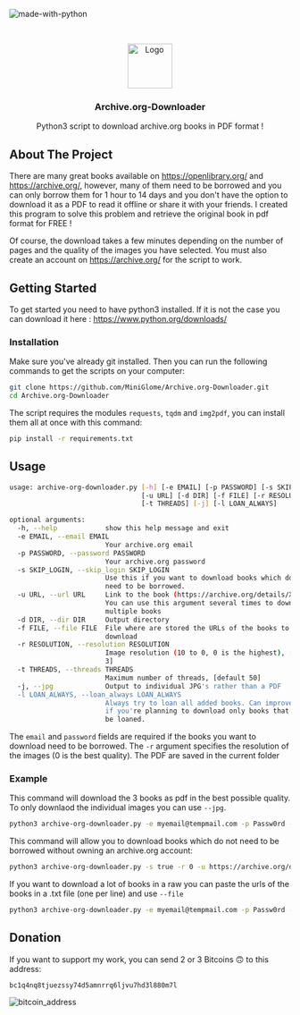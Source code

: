 ![made-with-python](https://img.shields.io/badge/Made%20with-Python3-brightgreen)

<!-- LOGO -->
<br />
<p align="center">
  <img src="https://user-images.githubusercontent.com/54740007/108192715-e5958c80-7114-11eb-8240-e884895bb45f.png" alt="Logo" width="80" height="80">

  <h3 align="center">Archive.org-Downloader</h3>

  <p align="center">
    Python3 script to download archive.org books in PDF format !
    <br />
    </p>
</p>


## About The Project

There are many great books available on https://openlibrary.org/ and https://archive.org/, however, many of them need to be borrowed and you can only borrow them for 1 hour to 14 days and you don't have the option to download it as a PDF to read it offline or share it with your friends. I created this program to solve this problem and retrieve the original book in pdf format for FREE !

Of course, the download takes a few minutes depending on the number of pages and the quality of the images you have selected. You must also create an account on https://archive.org/ for the script to work.


## Getting Started
To get started you need to have python3 installed. If it is not the case you can download it here : https://www.python.org/downloads/

### Installation
Make sure you've already git installed. Then you can run the following commands to get the scripts on your computer:
   ```sh
   git clone https://github.com/MiniGlome/Archive.org-Downloader.git
   cd Archive.org-Downloader
   ```
The script requires the modules `requests`, `tqdm` and `img2pdf`, you can install them all at once with this command:
```sh
pip install -r requirements.txt
```
   
## Usage
```sh
usage: archive-org-downloader.py [-h] [-e EMAIL] [-p PASSWORD] [-s SKIP_LOGIN]
                                 [-u URL] [-d DIR] [-f FILE] [-r RESOLUTION]
                                 [-t THREADS] [-j] [-l LOAN_ALWAYS]

optional arguments:
  -h, --help            show this help message and exit
  -e EMAIL, --email EMAIL
                        Your archive.org email
  -p PASSWORD, --password PASSWORD
                        Your archive.org password
  -s SKIP_LOGIN, --skip_login SKIP_LOGIN
                        Use this if you want to download books which do not
                        need to be borrowed.
  -u URL, --url URL     Link to the book (https://archive.org/details/XXXX).
                        You can use this argument several times to download
                        multiple books
  -d DIR, --dir DIR     Output directory
  -f FILE, --file FILE  File where are stored the URLs of the books to
                        download
  -r RESOLUTION, --resolution RESOLUTION
                        Image resolution (10 to 0, 0 is the highest), [default
                        3]
  -t THREADS, --threads THREADS
                        Maximum number of threads, [default 50]
  -j, --jpg             Output to individual JPG's rather than a PDF
  -l LOAN_ALWAYS, --loan_always LOAN_ALWAYS
                        Always try to loan all added books. Can improve speed
                        if you're planning to download only books that need to
                        be loaned.
```
The `email` and `password` fields are required if the books you want to download need to be borrowed.
The `-r` argument specifies the resolution of the images (0 is the best quality).
The PDF are saved in the current folder

### Example
This command will download the 3 books as pdf in the best possible quality. To only downlaod the individual images you can use `--jpg`.
```sh
python3 archive-org-downloader.py -e myemail@tempmail.com -p Passw0rd -r 0 -u https://archive.org/details/sim_interview_1998-11_28_11 -u https://archive.org/details/sim_interview_1998-05_28_5 -u https://archive.org/details/sim_interview_1997-11_27_11
```

This command will allow you to download books which do not need to be borrowed without owning an archive.org account:
```sh
python3 archive-org-downloader.py -s true -r 0 -u https://archive.org/details/IntermediatePython -u https://archive.org/details/jstor-4560629 -u https://archive.org/details/jstor-41455353
```


If you want to download a lot of books in a raw you can paste the urls of the books in a .txt file (one per line) and use `--file`
```sh
python3 archive-org-downloader.py -e myemail@tempmail.com -p Passw0rd --file books_to_download.txt
```

## Donation
If you want to support my work, you can send 2 or 3 Bitcoins 🙃 to this address: 
```
bc1q4nq8tjuezssy74d5amnrrq6ljvu7hd3l880m7l
```
![bitcoin_address](https://user-images.githubusercontent.com/54740007/169100171-1061c7a0-207e-459b-84de-2d6bb93b0f38.png)
